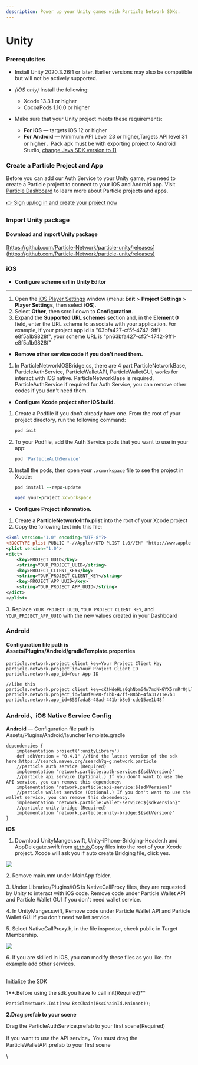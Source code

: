 ```yaml
---
description: Power up your Unity games with Particle Network SDKs.
---
```


# Unity

### Prerequisites <a href="#prerequisites" id="prerequisites"></a>

* Install Unity 2020.3.26f1 or later. Earlier versions may also be compatible but will not be actively supported.&#x20;
* _(iOS only)_ Install the following:
  * Xcode 13.3.1 or higher
  * CocoaPods 1.10.0 or higher
*   Make sure that your Unity project meets these requirements:

    * **For iOS** — targets iOS 12 or higher
    * **For Android** — Minimum API Level 23 or higher,Targets API level 31 or higher，Pack apk must be with exporting project to Android Studio, [change Java SDK version to 11](https://stackoverflow.com/questions/66449161/how-to-upgrade-an-android-project-to-java-11)



### Create a Particle Project and App

Before you can add our Auth Service to your Unity game, you need to create a Particle project to connect to your iOS and Android app. Visit [Particle Dashboard](broken-reference) to learn more about Particle projects and apps.

[👉 Sign up/log in and create your project now](https://dashboard.particle.network/#/login)

### Import Unity package

#### Download and import Unity package

[https://github.com/Particle-Network/particle-unity/releases](https://github.com/Particle-Network/particle-unity/releases)

### **iOS**

* **Configure scheme url in Unity Editor**

****

1. Open the [iOS Player Settings](https://docs.unity3d.com/Manual/class-PlayerSettingsiOS.html) window (menu: **Edit** > **Project Settings** > **Player Settings**, then select **iOS**).
2. Select **Other**, then scroll down to **Configuration**.
3. Expand the **Supported URL schemes** section and, in the **Element 0** field, enter the URL scheme to associate with your application. For example, if your project app id is "63bfa427-cf5f-4742-9ff1-e8f5a1b9828f", your scheme URL is "pn63bfa427-cf5f-4742-9ff1-e8f5a1b9828f"

* **Remove other service code if you don't need them.**

1. In ParticleNetworkIOSBridge.cs, there are 4 part ParticleNetworkBase, ParticleAuthService, ParticleWalletAPI, ParticleWalletGUI, works for interact with iOS native. ParticleNetworkBase is required, ParticleAuthService if required for Auth Service, you can remove other codes if you don't need them.

* **Configure Xcode project after iOS build.**

1.  Create a Podfile if you don't already have one. From the root of your project directory, run the following command:

    ```ruby
    pod init
    ```
2.  To your Podfile, add the Auth Service pods that you want to use in your app:

    ```ruby
    pod 'ParticleAuthService'
    ```
3.  &#x20;Install the pods, then open your `.xcworkspace` file to see the project in Xcode:

    ```ruby
    pod install --repo-update
    ```

    ```ruby
    open your-project.xcworkspace
    ```

* **Configure Project information.**

1. Create a **ParticleNetwork-Info.plist** into the root of your Xcode project
2. Copy the following text into this file:

```xml
<?xml version="1.0" encoding="UTF-8"?>
<!DOCTYPE plist PUBLIC "-//Apple//DTD PLIST 1.0//EN" "http://www.apple.com/DTDs/PropertyList-1.0.dtd">
<plist version="1.0">
<dict>
	<key>PROJECT_UUID</key>
	<string>YOUR_PROJECT_UUID</string>
	<key>PROJECT_CLIENT_KEY</key>
	<string>YOUR_PROJECT_CLIENT_KEY</string>
	<key>PROJECT_APP_UUID</key>
	<string>YOUR_PROJECT_APP_UUID</string>
</dict>
</plist>

```

3\. Replace `YOUR_PROJECT_UUID`, `YOUR_PROJECT_CLIENT_KEY`, and `YOUR_PROJECT_APP_UUID` with the new values created in your Dashboard

### **Android**&#x20;

#### Configuration file path is  Assets/Plugins/Android/gradleTemplate.properties

```
particle.network.project_client_key=Your Project Client Key
particle.network.project_id=Your Project Client ID
particle.network.app_id=Your App ID

//like this
particle.network.project_client_key=cKtHdeHis0ghNom64w7mdNkGYX5rmRr0jLlIKatY
particle.network.project_id=fa0fe0e8-f1bb-47ff-88bb-4fa31711e7b3
particle.network.app_id=859fada8-48ad-441b-b8e6-cde15ae1b48f

```



### Android、iOS Native Service Config <a href="#add-sdks" id="add-sdks"></a>

**Android** — Configuration file path is  Assets/Plugins/Android/launcherTemplate.gradle

```
dependencies {
    implementation project(':unityLibrary')
    def sdkVersion = "0.4.1" //find the latest version of the sdk here:https://search.maven.org/search?q=g:network.particle
    //particle auth service (Required)  
    implementation "network.particle:auth-service:${sdkVersion}"
    //particle api service (Optional.) If you don't want to use the API service, you can remove this dependency.
    implementation "network.particle:api-service:${sdkVersion}"
    //particle wallet service (Optional.) If you don't want to use the wallet service, you can remove this dependency.
    implementation "network.particle:wallet-service:${sdkVersion}"
    //particle unity bridge (Required) 
    implementation "network.particle:unity-bridge:${sdkVersion}"
}
```



**iOS**&#x20;

1. Download UnityManger.swift, Unity-iPhone-Bridging-Header.h and AppDelegate.swift from [`github`](https://github.com/Particle-Network/particle-unity/tree/main/iOS),Copy files into the root of your Xcode project. Xcode will ask you if auto create Bridging file, click yes.

![](<../../.gitbook/assets/image (2).png>)

2\. Remove main.mm under MainApp folder.

3\. Under Libraries/Plugins/iOS is NativeCallProxy files, they are requested by Unity to interact with  iOS code. Remove code under Particle Wallet API and Particle Wallet GUI if you don't need wallet service.

4\. In UnityManger.swift,  Remove code under Particle Wallet API and Particle Wallet GUI if you don't need wallet service.

5\. Select NativeCallProxy.h, in the file inspector, check public in Target Membership.

![](../../.gitbook/assets/image.png)

6\. If you are skilled in iOS, you can modify these files as you like. for example add other services.

\
Initialize the SDK

1**.Before using the sdk you have to call init(Required)**&#x20;

```
ParticleNetwork.Init(new BscChain(BscChainId.Mainnet));
```

**2.Drag prefab to your scene**

Drag the ParticleAuthService.prefab to your first scene(Required)&#x20;

If you  want to use the API service，You must drag the ParticleWalletAPI.prefab to your first scene



\
